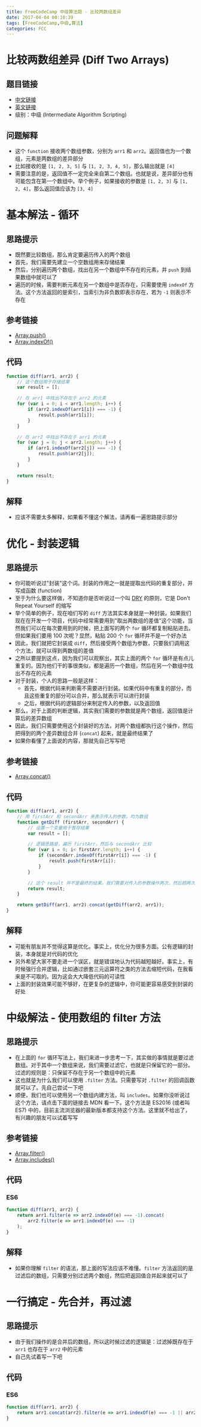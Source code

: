 ```yaml
---
title: FreeCodeCamp 中级算法题 - 比较两数组差异
date: 2017-04-04 00:10:39
tags: [FreeCodeCamp,中级,算法]
categories: FCC
---
```

# 比较两数组差异 (Diff Two Arrays)
## 题目链接
- [中文链接](https://www.freecodecamp.cn/challenges/diff-two-arrays)
- [英文链接](https://www.freecodecamp.com/challenges/diff-two-arrays)
- 级别：中级 (Intermediate Algorithm Scripting)

## 问题解释
- 这个 `function` 接收两个数组参数，分别为 `arr1` 和 `arr2`。返回值也为一个数组，元素是两数组的差异部分
- 比如接收的是 `[1, 2, 3, 5]` 与 `[1, 2, 3, 4, 5]`，那么输出就是 `[4]`
- 需要注意的是，返回值不一定完全来自第二个数组。也就是说，差异部分也有可能包含在第一个数组中。举个例子，如果接收的参数是 `[1, 2, 3]` 与 `[1, 2, 4]`，那么返回值应该为 `[3, 4]`
<!-- more -->

# 基本解法 - 循环
## 思路提示
- 既然要比较数组，那么肯定要遍历传入的两个数组
- 首先，我们需要先建立一个空数组用来存储结果
- 然后，分别遍历两个数组，找出在另一个数组中不存在的元素，并 `push` 到结果数组中就可以了
- 遍历的时候，需要判断元素在另一个数组中是否存在，只需要使用 `indexOf` 方法。这个方法返回的是索引，当索引为非负数即表示存在，若为 `-1` 则表示不存在

## 参考链接
- [Array.push()](https://developer.mozilla.org/zh-CN/docs/Web/JavaScript/Reference/Global_Objects/Array/push)
- [Array.indexOf()](https://developer.mozilla.org/zh-CN/docs/Web/JavaScript/Reference/Global_Objects/Array/indexOf)

## 代码
```js
function diff(arr1, arr2) {
    // 这个数组用于存储结果
    var result = [];

    // 在 arr1 中找出不存在于 arr2 的元素
    for (var i = 0; i < arr1.length; i++) {
        if (arr2.indexOf(arr1[i]) === -1) {
            result.push(arr1[i]);
        }
    }

    // 在 arr2 中找出不存在于 arr1 的元素
    for (var j = 0; j < arr2.length; j++) {
        if (arr1.indexOf(arr2[j]) === -1) {
            result.push(arr2[j]);
        }
    }

    return result;
}
```

## 解释
- 应该不需要太多解释，如果看不懂这个解法，请再看一遍思路提示部分

# 优化 - 封装逻辑
## 思路提示
- 你可能听说过"封装"这个词。封装的作用之一就是提取出代码的重复部分，并写成函数 (function)
- 至于为什么要这样做，不知道你是否听说过一个叫 [DRY](https://en.wikipedia.org/wiki/Don%27t_repeat_yourself) 的原则，它是 Don't Repeat Yourself 的缩写
- 举个简单的例子，现在咱们写的 `diff` 方法其实本身就是一种封装。如果我们现在在开发一个项目，代码中经常需要用到"取出两数组的差值"这个功能，当然我们可以在每次要用到的时候，把上面写的两个 `for` 循环都复制粘贴进去。但如果我们要用 100 次呢？显然，粘贴 200 个 `for` 循环并不是一个好办法
- 因此，我们就把它封装成 `diff`，然后接受两个数组为参数，只要我们调用这个方法，就可以得到两数组的差值
- 之所以要提到这点，因为我们可以观察出，其实上面的两个 `for` 循环是有点儿重复的。因为他们干的事很类似，都是遍历一个数组，然后在另一个数组中找出不存在的元素
- 对于封装，个人的思路一般是这样：
	- 首先，根据代码来判断需不需要进行封装。如果代码中有重复的部分，而且这些重复的部分可以合并，那么就表示可以进行封装
	- 之后，根据代码的逻辑部分来制定传入的参数，以及返回值
- 那么，对于上面的判断逻辑，其实我们需要的参数就是两个数组，返回值是计算后的差异数组
- 因此，我们只需要使用这个封装好的方法，对两个数组都执行这个操作，然后把得到的两个差异数组合并 (`concat`) 起来，就是最终结果了
- 如果你看懂了上面说的内容，那就先自己写写吧

## 参考链接
- [Array.concat()](https://developer.mozilla.org/zh-CN/docs/Web/JavaScript/Reference/Global_Objects/Array/concat)

## 代码
```js
function diff(arr1, arr2) {
    // 用 firstArr 和 secondArr 来表示传入的参数，均为数组
    function getDiff (firstArr, secondArr) {
        // 设置一个变量用于暂存结果
        var result = [];

        // 逻辑思路是，遍历 firstArr，然后与 secondArr 比较
        for (var i = 0; i< firstArr.length; i++) {
            if (secondArr.indexOf(firstArr[i]) === -1) {
                result.push(firstArr[i]);
            }
        }

        // 这个 result 并不是最终的结果。我们需要对传入的参数操作两次，然后把两次的结果合并起来
        return result;
    }

    return getDiff(arr1, arr2).concat(getDiff(arr2, arr1));
}
```

## 解释
- 可能有朋友并不觉得这算是优化。事实上，优化分为很多方面。公有逻辑的封装，本身就是对代码的优化
- 另外希望大家不要走进一个误区，就是错误地认为代码越短越好。事实上，有时候强行合并逻辑，比如通过嵌套三元运算符之类的方法去缩短代码，在我看来是不可取的。因为这会大大降低代码的可读性
- 上面的封装效果可能不够好，在更复杂的逻辑中，你可能更容易感受到封装的好处

# 中级解法 - 使用数组的 filter 方法
## 思路提示
- 在上面的 `for` 循环写法上，我们来进一步思考一下，其实做的事情就是要过滤数组。对于其中一个数组来说，我们需要过滤它，也就是只保留它的一部分。过滤的规则是：只保留不存在于另一个数组中的元素
- 这也就是为什么我们可以使用 `.filter` 方法。只需要写对 `.filter` 的回调函数就可以了。先自己尝试一下吧
- 顺便，我们也可以使用另一个数组内建方法，叫 `includes`。如果你没听说过这个方法，请点击下面的链接去 MDN 看一下。这个方法是 ES2016 (或者叫 ES7) 中的，目前主流浏览器的最新版本都支持这个方法。这里就不给出了，有兴趣的朋友可以试着写写

## 参考链接
- [Array.filter()](https://developer.mozilla.org/zh-CN/docs/Web/JavaScript/Reference/Global_Objects/Array/filter)
- [Array.includes()](https://developer.mozilla.org/zh-CN/docs/Web/JavaScript/Reference/Global_Objects/Array/includes)

## 代码
### ES6
```js
function diff(arr1, arr2) {
    return arr1.filter(e => arr2.indexOf(e) === -1).concat(
        arr2.filter(e => arr1.indexOf(e) === -1)
    );
}
```

## 解释
- 如果你理解 `filter` 的语法，那上面的写法应该不难懂。`filter` 方法返回的是过滤后的数组，只需要分别过滤两个数组，然后把返回值合并起来就可以了

# 一行搞定 - 先合并，再过滤
## 思路提示
- 由于我们操作的是合并后的数组，所以这时候过滤的逻辑是：过滤掉既存在于 `arr1` 也存在于 `arr2` 中的元素
- 自己先试着写一下吧

## 代码
### ES6
```js
function diff(arr1, arr2) {
    return arr1.concat(arr2).filter(e => arr1.indexOf(e) === -1 || arr2.indexOf(e) === -1);
}
```
